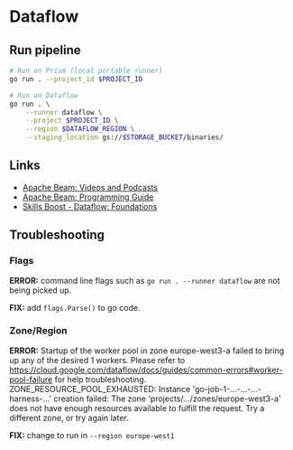 # Dataflow

## Run pipeline

```bash
# Run on Prism (local portable runner)
go run . --project_id $PROJECT_ID

# Run on Dataflow
go run . \
    --runner dataflow \
    --project $PROJECT_ID \
    --region $DATAFLOW_REGION \
    --staging_location gs://$STORAGE_BUCKET/binaries/
```

## Links

- [Apache Beam: Videos and Podcasts](https://beam.apache.org/get-started/resources/videos-and-podcasts/)
- [Apache Beam: Programming Guide](https://beam.apache.org/documentation/programming-guide/)
- [Skills Boost - Dataflow: Foundations](https://www.cloudskillsboost.google/course_templates/218)

## Troubleshooting

### Flags

**ERROR:** command line flags such as `go run . --runner dataflow` are not being picked up.

**FIX:** add `flags.Parse()` to go code.

### Zone/Region

**ERROR:** Startup of the worker pool in zone europe-west3-a failed to bring up any of the desired 1 workers. Please refer to https://cloud.google.com/dataflow/docs/guides/common-errors#worker-pool-failure for help troubleshooting. ZONE_RESOURCE_POOL_EXHAUSTED: Instance 'go-job-1-...-...-...-harness-...' creation failed: The zone 'projects/.../zones/europe-west3-a' does not have enough resources available to fulfill the request. Try a different zone, or try again later.

**FIX:** change to run in `--region europe-west1`
